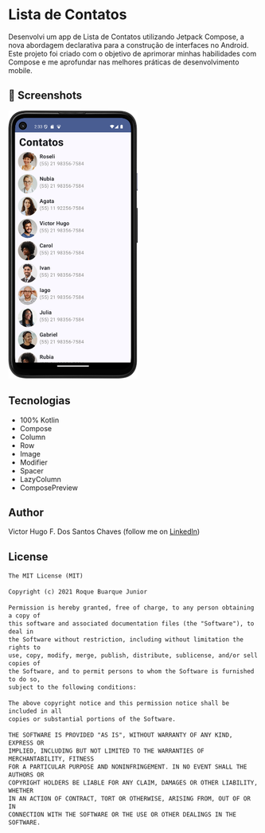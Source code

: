 # Lista de Contatos
Desenvolvi um app de Lista de Contatos utilizando Jetpack Compose, a nova abordagem declarativa para a construção de interfaces no Android.
Este projeto foi criado com o objetivo de aprimorar minhas habilidades com Compose e me aprofundar nas melhores práticas de desenvolvimento mobile.


## :camera_flash: Screenshots
<img src="/result/image1.png" width="260">&emsp;

## Tecnologias
- 100% Kotlin
- Compose
- Column
- Row
- Image
- Modifier
- Spacer
- LazyColumn
- ComposePreview
 
## Author
Victor Hugo F. Dos Santos Chaves (follow me on [Linkedln](https://www.linkedin.com/in/victor-hugo-829aa2265)) 

## License
```
The MIT License (MIT)

Copyright (c) 2021 Roque Buarque Junior

Permission is hereby granted, free of charge, to any person obtaining a copy of
this software and associated documentation files (the "Software"), to deal in
the Software without restriction, including without limitation the rights to
use, copy, modify, merge, publish, distribute, sublicense, and/or sell copies of
the Software, and to permit persons to whom the Software is furnished to do so,
subject to the following conditions:

The above copyright notice and this permission notice shall be included in all
copies or substantial portions of the Software.

THE SOFTWARE IS PROVIDED "AS IS", WITHOUT WARRANTY OF ANY KIND, EXPRESS OR
IMPLIED, INCLUDING BUT NOT LIMITED TO THE WARRANTIES OF MERCHANTABILITY, FITNESS
FOR A PARTICULAR PURPOSE AND NONINFRINGEMENT. IN NO EVENT SHALL THE AUTHORS OR
COPYRIGHT HOLDERS BE LIABLE FOR ANY CLAIM, DAMAGES OR OTHER LIABILITY, WHETHER
IN AN ACTION OF CONTRACT, TORT OR OTHERWISE, ARISING FROM, OUT OF OR IN
CONNECTION WITH THE SOFTWARE OR THE USE OR OTHER DEALINGS IN THE SOFTWARE.
